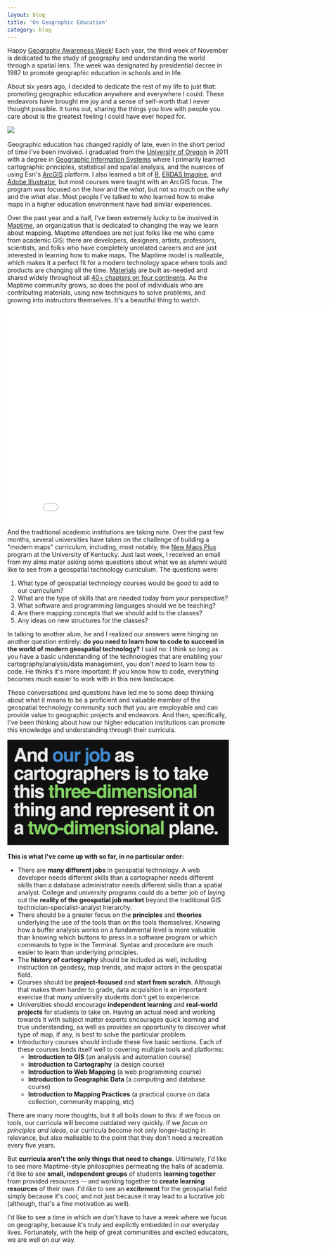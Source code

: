 ```yaml
---
layout: blog
title: 'On Geographic Education'
category: blog
---
```


Happy [Geography Awareness Week](http://education.nationalgeographic.com/education/programs/geographyawarenessweek/?ar_a=1)! Each year, the third week of November is dedicated to the study of geography and understanding the world through a spatial lens. The week was designated by presidential decree in 1987 to promote geographic education in schools and in life.

About six years ago, I decided to dedicate the rest of my life to just that: promoting geographic education anywhere and everywhere I could. These endeavors have brought me joy and a sense of self-worth that I never thought possible. It turns out, sharing the things you love with people you care about is the greatest feeling I could have ever hoped for.

![](../../images/maptimepdx.jpg)

Geographic education has changed rapidly of late, even in the short period of time I've been involved. I graduated from the [University of Oregon](http://uoregon.edu) in 2011 with a degree in [Geographic Information Systems](http://geography.uoregon.edu) where I primarily learned cartographic principles, statistical and spatial analysis, and the nuances of using Esri's [ArcGIS](http://arcgis.com) platform. I also learned a bit of [R](http://r-project.org), [ERDAS Imagine](http://www.hexagongeospatial.com/products/remote-sensing/erdas-imagine/overview), and [Adobe Illustrator](http://www.adobe.com/products/illustrator.html), but most courses were taught with an ArcGIS focus. The program was focused on the _how_ and the _what_, but not so much on the _why_ and the _what else_. Most people I've talked to who learned how to make maps in a higher education environment have had similar experiences.

Over the past year and a half, I've been extremely lucky to be involved in [Maptime](http://maptime.io), an organization that is dedicated to changing the way we learn about mapping. Maptime attendees are not just folks like me who came from academic GIS: there are developers, designers, artists, professors, scientists, and folks who have completely unrelated careers and are just interested in learning how to make maps. The Maptime model is malleable, which makes it a perfect fit for a modern technology space where tools and products are changing all the time. [Materials](http://maptime.io/lessons-resources) are built as-needed and shared widely throughout all [40+ chapters on four continents](http://maptime.io/chapters/). As the Maptime community grows, so does the pool of individuals who are contributing materials, using new techniques to solve problems, and growing into instructors themselves. It's a beautiful thing to watch.

<iframe width="850" height="480" src="//www.youtube.com/embed/hN1jwg8UKKY" frameborder="0" allowfullscreen></iframe>

And the traditional academic institutions are taking note. Over the past few months, several universities have taken on the challenge of building a "modern maps" curriculum, including, most notably, the [New Maps Plus](http://newmapsplus.uky.edu/) program at the University of Kentucky. Just last week, I received an email from my alma mater asking some questions about what we as alumni would like to see from a geospatial technology curriculum. The questions were:

1. What type of geospatial technology courses would be good to add to our curriculum?
2. What are the type of skills that are needed today from your perspective?
3. What software and programming languages should we be teaching?
4. Are there mapping concepts that we should add to the classes?
5. Any ideas on new structures for the classes?

In talking to another alum, he and I realized our answers were hinging on another question entirely: **do you need to learn how to code to succeed in the world of modern geospatial technology?** I said no: I think so long as you have a basic understanding of the technologies that are enabling your cartography/analysis/data management, you don't _need_ to learn how to code. He thinks it's more important: If you know how to code, everything becomes much easier to work with in this new landscape.

These conversations and questions have led me to some deep thinking about what it means to be a proficient and valuable member of the geospatial technology community such that you are employable and can provide value to geographic projects and endeavors. And then, specifically, I've been thinking about how our higher education institutions can promote this knowledge and understanding through their curricula.

![](../../images/cartographers.png)

**This is what I've come up with so far, in no particular order:**

- There are **many different jobs** in geospatial technology. A web developer needs different skills than a cartographer needs different skills than a database administrator needs different skills than a spatial analyst. College and university programs could do a better job of laying out the **reality of the geospatial job market** beyond the traditional GIS technician-specialist-analyst hierarchy.
- There should be a greater focus on the **principles** and **theories** underlying the use of the tools than on the tools themselves. Knowing how a buffer analysis works on a fundamental level is more valuable than knowing which buttons to press in a software program or which commands to type in the Terminal. Syntax and procedure are much easier to learn than underlying principles.
- The **history of cartography** should be included as well, including instruction on geodesy, map trends, and major actors in the geospatial field.
- Courses should be **project-focused** and **start from scratch**. Although that makes them harder to grade, data acquisition is an important exercise that many university students don't get to experience.
- Universities should encourage **independent learning** and **real-world projects** for students to take on. Having an actual need and working towards it with subject matter experts encourages quick learning and true understanding, as well as provides an opportunity to discover what type of map, if any, is best to solve the particular problem.
- Introductory courses should include these five basic sections. Each of these courses lends itself well to covering multiple tools and platforms:
  - **Introduction to GIS** (an analysis and automation course)
  - **Introduction to Cartography** (a design course)
  - **Introduction to Web Mapping** (a web programming course)
  - **Introduction to Geographic Data** (a computing and database course)
  - **Introduction to Mapping Practices** (a practical course on data collection, community mapping, etc)

There are many more thoughts, but it all boils down to this: if we focus on tools, our curricula will become outdated very quickly. If we _focus on principles and ideas_, our curricula become not only longer-lasting in relevance, but also malleable to the point that they don't need a recreation every five years.

But **curricula aren't the only things that need to change**. Ultimately, I'd like to see more Maptime-style philosophies permeating the halls of academia. I'd like to see **small, independent groups** of students **learning together** from provided resources -- and working together to **create learning resources** of their own. I'd like to see an **excitement** for the geospatial field simply because it's _cool_, and not just because it may lead to a lucrative job (although, that's a fine motivation as well).

I'd like to see a time in which we don't have to have a week where we focus on geography, because it's truly and explictly embedded in our everyday lives. Fortunately, with the help of great communities and excited educators, we are well on our way.


